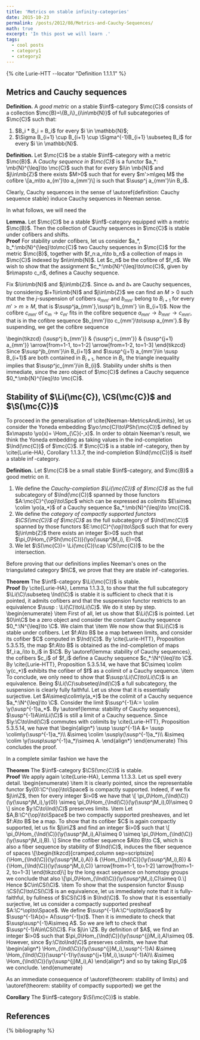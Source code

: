 ```yaml
---
title: 'Metrics on stable infinity-categories'
date: 2015-10-23
permalink: /posts/2012/08/Metrics-and-Cauchy-Sequences/
math: true
excerpt: 'In this post we will learn .'
tags:
  - cool posts
  - category1
  - category2
---
```

{% cite Lurie-HTT --locator "Definition 1.1.1.1" %}

Metrics and Cauchy sequences
------
<div class="definition">
  <strong>Definition.</strong>
   A <em>good metric</em> on a stable $\inf$-category $\mc{C}$
consists of a collection $\mc{B}=\{B_i\}_{i\in\mb{N}}$ of full subcategories of $\mc{C}$ such that:
<ol>
    <li>$B_i * B_i = B_i$ for every $i \in \mathbb{N}$;</li>
    <li>$\Sigma B_{i+1} \cup B_{i+1} \cup \Sigma^{-1}B_{i+1} \subseteq B_i$ for every $i \in \mathbb{N}$.</li>
  </ol>
</div>



<div class="definition">
  <strong>Definition.</strong>
    Let $\mc{C}$ be a stable $\inf$-category with a metric $\mc{B}$. A <em>Cauchy sequence in $\mc{C}$</em> is a functor $a_*: \mb{N}^{\leq}\to \mc{C}$ such that for every $i\in \mb{N}$ and $j\in\mb{Z}$ there exists $M>0$ such that for every $m'>m\geq M$ the cofibre
    \[a_m\to a_{m'}\to a_{mm'}\]
	is such that $\susp^j a_{mm'}\in B_i$. 
</div>

Clearly, Cauchy sequences in the sense of \autoref{definition: Cauchy sequence stable} induce Cauchy sequences in Neeman sense. 

In what follows, we will need the 
<div class="lemma">
  <strong>Lemma.</strong>
    Let $\mc{C}$ be a stable $\inf$-category equipped with a metric $\mc{B}$. 
	Then the collection of Cauchy sequences in $\mc{C}$ is stable under cofibers and shifts.
</div>
<div class="proof">
  <strong>Proof</strong>
    For stability under cofibers, let us consider $a_*, b_*:\mb{N}^{\leq}\to\mc{C}$  two Cauchy sequences in $\mc{C}$ for the metric $\mc{B}$, together with $f_n:a_n\to b_n$ a collection of maps in $\mc{C}$ indexed by $n\in\mb{N}$. 
	Let $c_n$ be the cofibre of $f_n$. We wish to show that the assignment  $c_*:\mb{N}^{\leq}\to\mc{C}$, given by $n\mapsto c_n$, defines a Cauchy sequence. 
    
Fix $i\in\mb{N}$ and $j\in\mb{Z}$.
    Since $a_*$ and $b_*$ are Cauchy sequences, by considering $i+1\in\mb{N}$ and $j\in\mb{Z}$ we can find an $M>0$ such that the the $j$-suspension of cofibers $a_{mm'}$ and $b_{mm'}$ belong to $B_{i+1}$ for every $m'>m\geq M$, that is $\susp^ja_{mm'},\susp^j b_{mm'} \in B_{i+1}$. 
    Now the cofibre $c_{mm'}$ of $c_m\to c_{m'}$ fits in the cofibre sequence $a_{mm'}\to b_{mm'}\to c_{mm'}$, that is in the cofibre sequence $b_{mm'}\to c_{mm'}\to\susp a_{mm'}.$
    By suspending, we get the cofibre sequence
	
\begin{tikzcd}
  {\susp^j b_{mm'}} & {\susp^j c_{mm'}} & {\susp^{j+1} a_{mm'}}
  \arrow[from=1-1, to=1-2]
  \arrow[from=1-2, to=1-3]
\end{tikzcd}
</script>
    Since $\susp^jb_{mm'}\in B_{i+1}$ and $\susp^{j+1} a_{mm'}\in \susp B_{i+1}$ are both contained in $B_{i+1}$, hence in $B_i$,  the triangle inequality implies that $\susp^jc_{mm'}\in B_{i}$.
	Stability under shifts is then immediate, since the zero object of $\mc{C}$ defines a Cauchy sequence $0_*:\mb{N}^{\leq}\to \mc{C}$. 
</div>


Stability of $\Li(\mc{C}), \CS(\mc{C})$  and $\S(\mc{C})$
------
To proceed in the generalisation of \cite{Neeman-MetricsAndLimits}, let us consider the Yoneda embedding $\yo:\mc{C}\to\PSh(\mc{C})$ defined  by $x\mapsto \yo(x)= \Hom_{\C}(-,x)$. 
In order to obtain Neeman's result,  we think the Yoneda embedding as taking values in the ind-completion $\Ind(\mc{C})$ of $\mc{C}$. If $\mc{C}$ is a stable $\inf$-category, then by \cite{Lurie-HA}, Corollary 1.1.3.7, the ind-completion $\Ind(\mc{C})$ is itself a stable $\inf$-category. 

<div class="definition">
  <strong>Definition.</strong>
  Let $\mc{C}$ be a small stable $\inf$-category, and $\mc{B}$ a good metric on it.
  <ol>
    <li>
      We define the <em>Cauchy-completion $\Li(\mc{C})$ of $\mc{C}$</em> as the full subcategory of $\Ind(\mc{C})$ spanned by those functors $A:\mc{C}^{\op}\to\Spc$ which can be expressed as colimits $E\simeq \colim \yo(a_*)$ of a Cauchy sequence $a_*:\mb{N}^{\leq}\to \mc{C}$.
    </li>
    <li>
      We define the <em>category of compactly supported functors $\CS(\mc{C})$ of $\mc{C}$</em> as the full subcategory of $\Ind(\mc{C})$ spanned by those functors $E:\mc{C}^{\op}\to\Spc$ such that for every $j\in\mb{Z}$
      there exists an integer $i>0$ such that
      $\pi_0\Hom_{\PSh(\mc{C})}(\yo(\susp^jM_i), E)=0$.
    </li>
    <li>
      We let $\S(\mc{C})= \Li(\mc{C})\cap \CS(\mc{C})$ to be the intersection.
    </li>
  </ol>
</div>

Before proving that our definitions implies Neeman's ones on the triangulated category $h\C$, we prove that they are stable $\inf$-categories. 

<div class="theorem">
  <strong>Theorem</strong>
	The $\inf$-category $\Li(\mc{C})$ is stable.
</div>
<div class="proof">
  <strong>Proof</strong>
By \cite{Lurie-HA}, Lemma 1.1.3.3, to show that the full subcategory $\Li(\C)\subseteq \Ind(\C)$ is stable it is sufficient to check that it is pointed, it admits cofibers and that the suspension functor restricts to an equivalence $\susp : \Li(\C)\to\Li(\C)$. We do it step by step.
\begin{enumerate}
    \item First of all, let us show that $\Li(\C)$ is pointed. Let $0\in\C$ be a zero object and consider the constant Cauchy sequence $0_*:\N^{\leq}\to \C$. We claim that  
    \item We now show that $\Li(\C)$ is stable under cofibers. Let $f:A\to B$ be a map between limits, and consider its cofiber $C$ computed in $\Ind(\C)$.  By \cite{Lurie-HTT}, Proposition 5.3.5.15, the map $f:A\to B$ is obtained as the ind-completion of maps $f_i:a_i\to b_i$ in $\C$. By  \autoref{lemma: stability of Cauchy sequences}, the cofibers $c_i$ of $f_i$ define a Cauchy sequence $c_*:\N^{\leq}\to \C$. By \cite{Lurie-HTT}, Proposition 5.3.5.14, we have that $C\simeq \colim \y(c_*)$ exhibits the cofiber of $f$ as a colimit of a Cauchy sequence.
    \item To conclude, we only need to show that $\susp:\Li(\C)\to\Li(\C)$ is an equivalence. Being $\Li(\C)\subseteq\Ind(\C)$ a full subcategory,  the suspension is clearly fully faithful. Let us show that it is essentially surjective. Let $A\simeq\colim\y(a_*)$ be the colimit of a Cauchy sequence $a_*:\N^{\leq}\to \C$. 
    Consider the limit $\susp^{-1}A:= \colim \y(\susp^{-1}a_*$. By \autoref{lemma: stability of Cauchy sequences}, $\susp^{-1}A\in\Li(\C)$ is still a limit of a Cauchy sequence. 
    Since $\y:\C\to\Ind(\C)$ commutes with colimits by \cite{Lurie-HTT}, Proposition 5.3.5.14, we have that 
    \begin{align*}
        \susp \susp^{-1}A   &= \susp \colim\y(\susp^{-1}a_*)\\
                            &\simeq \colim \susp\y(\susp^{-1}a_*)\\
                            &\simeq \colim \y(\susp\susp^{-1}a_*)\simeq A.
    \end{align*}
\end{enumerate}
 This concludes the proof.
</div>

In a complete similar fashion we have the
<div class="theorem">
  <strong>Theorem</strong>
The $\inf$-category $\CS(\mc{C})$ is stable.
</div>
<div class="proof">
  <strong>Proof</strong>
We apply again \cite{Lurie-HA}, Lemma 1.1.3.3. Let us spell every detail.
\begin{enumerate}
    \item It is clearly pointed, since the representable functor $y(0):\C^{\op}\to\Space$  is compactly supported. Indeed, if we fix $j\in\Z$, then for every integer $i>0$ we have that
    \[
    \pi_0\Hom_{\Ind(\C)}(\y(\susp^jM_i),\y(0)) \simeq \pi_0\Hom_{\Ind(\C)}(\y(\susp^jM_i),0)\simeq 0
    \]
    since $y:\C\to\Ind(\C)$ preserves limits. 
    \item Let $A,B:\C^{\op}\to\Space$ be two compactly supported presheaves, and let $f:A\to B$ be a map. To show that its cofiber $C$ is again compactly supported, let us fix $j\in\Z$ and find an integer $i>0$ such that 
    \[
    \pi_0\Hom_{\Ind(\C)}(\y(\susp^jM_i),A)\simeq 0 \simeq \pi_0\Hom_{\Ind(\C)}(\y(\susp^jM_i),B).
    \]
    Since the cofiber sequence $A\to B\to C$, which is also a fiber sequence by stability of $\Ind(\C)$, induces the fiber sequence of spaces
    \[\begin{tikzcd}[cramped,column sep=scriptsize]
	{\Hom_{\Ind(\C)}(\y(\susp^jM_i),A)} & {\Hom_{\Ind(\C)}(\y(\susp^jM_i),B)} & {\Hom_{\Ind(\C)}(\y(\susp^jM_i),C)}
	\arrow[from=1-1, to=1-2]
	\arrow[from=1-2, to=1-3]
    \end{tikzcd}\]
    by the long exact sequence on homotopy groups we conclude that also \[\pi_0\Hom_{\Ind(\C)}(\y(\susp^jM_i),C)\simeq 0.\] Hence $C\in\CS(\C)$.
    \item To show that the suspension functor $\susp :\CS(\C)\to\CS(\C)$ is an equivalence, let us immediately  note that it is fully-faithful, by fullness  of $\CS(\C)$ in $\Ind(\C)$. To show that it is essentially surjective, let us consider  a compactly supported presheaf  $A:\C^\op\to\Space$. We define $\susp^{-1}A:\C^\op\to\Space$ by $\susp^{-1}A(x)= A(\susp^{-1}x)$. Then it is immediate to check that $\susp\susp^{-1}A\simeq A$. So we are left to check that $\susp^{-1}A\in\CS(\C)$. Fix $j\in \Z$. 
    By definition of $A$, we  find an integer $i>0$ such that $\pi_0\Hom_{\Ind(\C)}(\y(\susp^{j}M_i),A)\simeq 0$. However, since $y:\C\to\Ind(\C)$ preserves colimits, we have that 
    \begin{align*}
      \Hom_{\Ind(\C)}(\y(\susp^{j}M_i),\susp^{-1}A)
        &\simeq \Hom_{\Ind(\C)}(\susp^{-1}\y(\susp^{j+1}M_i),\susp^{-1}A)\\
        &\simeq \Hom_{\Ind(\C)}(\y(\susp^{j}M_i),A) 
    \end{align*}
   and so by taking $\pi_0$ we conclude.
\end{enumerate}
</div>

As an immediate consequence of \autoref{theorem: stability of limits} and \autoref{theorem: stability of compactly supported} we get the
<div class="corollary">
  <strong>Corollary</strong>
The $\inf$-category $\S(\mc{C})$ is stable.
</div>

## References
{% bibliography %}
